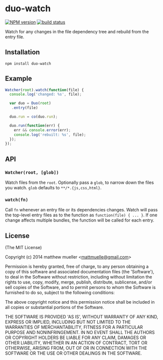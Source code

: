 
# duo-watch

[![NPM version][npm-image]][npm-url]
[![build status][travis-image]][travis-url]

  Watch for any changes in the file dependency tree and rebuild from the entry file.

## Installation

```
npm install duo-watch
```

## Example

```js
Watcher(root).watch(function(file) {
  console.log('changed: %s', file);

  var duo = Duo(root)
   .entry(file)

  duo.run = co(duo.run);

  duo.run(function(err) {
    err && console.error(err);
    console.log('rebuilt: %s', file);
  });
});
```

## API

### `Watcher(root, [glob])`

  Watch files from the `root`. Optionally pass a `glob`, to narrow down the files you watch. `glob` defaults to `**/*.{js,css,html}`.

### `watch(fn)`

  Call `fn` whenever an entry file or its dependencies changes. Watch will pass the top-level entry files as to the function as `function(file) { ... }`. If one change affects multiple bundles, the function will be called for each entry.

## License

(The MIT License)

Copyright (c) 2014 matthew mueller &lt;mattmuelle@gmail.com&gt;

Permission is hereby granted, free of charge, to any person obtaining
a copy of this software and associated documentation files (the
'Software'), to deal in the Software without restriction, including
without limitation the rights to use, copy, modify, merge, publish,
distribute, sublicense, and/or sell copies of the Software, and to
permit persons to whom the Software is furnished to do so, subject to
the following conditions:

The above copyright notice and this permission notice shall be
included in all copies or substantial portions of the Software.

THE SOFTWARE IS PROVIDED 'AS IS', WITHOUT WARRANTY OF ANY KIND,
EXPRESS OR IMPLIED, INCLUDING BUT NOT LIMITED TO THE WARRANTIES OF
MERCHANTABILITY, FITNESS FOR A PARTICULAR PURPOSE AND NONINFRINGEMENT.
IN NO EVENT SHALL THE AUTHORS OR COPYRIGHT HOLDERS BE LIABLE FOR ANY
CLAIM, DAMAGES OR OTHER LIABILITY, WHETHER IN AN ACTION OF CONTRACT,
TORT OR OTHERWISE, ARISING FROM, OUT OF OR IN CONNECTION WITH THE
SOFTWARE OR THE USE OR OTHER DEALINGS IN THE SOFTWARE.

[npm-image]: https://img.shields.io/npm/v/duo-watch.svg?style=flat
[npm-url]: https://npmjs.org/package/duo-watch
[travis-image]: https://img.shields.io/travis/duojs/watch.svg?style=flat
[travis-url]: https://travis-ci.org/duojs/watch
